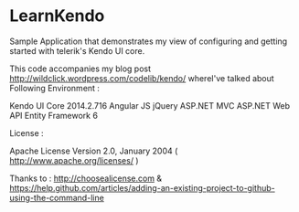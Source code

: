 LearnKendo
==========

Sample Application that demonstrates my view of configuring and getting started with telerik's Kendo UI core.

This code accompanies my blog post http://wildclick.wordpress.com/codelib/kendo/ whereI've talked about 
Following Environment :

Kendo UI Core 2014.2.716
Angular JS
jQuery
ASP.NET MVC
ASP.NET Web API
Entity Framework 6


License : 

Apache License Version 2.0, January 2004 
( http://www.apache.org/licenses/ )


Thanks to : 
http://choosealicense.com &
https://help.github.com/articles/adding-an-existing-project-to-github-using-the-command-line
